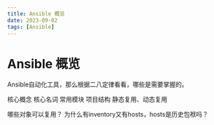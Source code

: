 ```yaml
---
title: Ansible 概览
date: 2023-09-02
tags: [Ansible]
---
```

# Ansible 概览
Ansible自动化工具，那么根据二八定律看看，哪些是需要掌握的。

核心概念
核心名词
常用模块
项目结构
静态复用、动态复用



哪些对象可以复用？
为什么有inventory又有hosts，hosts是历史包袱吗？